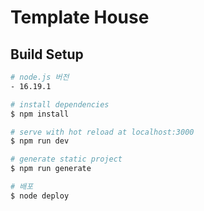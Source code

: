 # Template House

## Build Setup

```bash
# node.js 버전
- 16.19.1

# install dependencies
$ npm install

# serve with hot reload at localhost:3000
$ npm run dev

# generate static project
$ npm run generate

# 배포
$ node deploy
